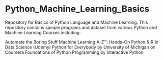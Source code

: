 # Python_Machine_Learning_Basics
Repository for Basics of Python Language and Machine Learning. This repository contains sample programs and dataset from various Python and Machine Learning Courses including:

Automate the Boring Stuff
Machine Learning A-Z™: Hands-On Python & R In Data Science (Udemy)
Python for Everybody by University of Michigan on Coursera
Foundations of Python Programming by Interactive Python
